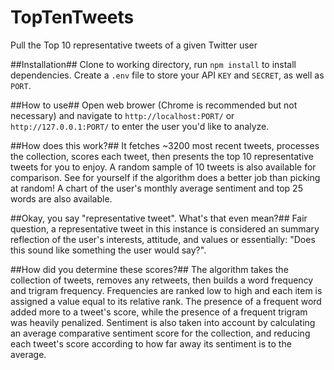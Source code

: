# TopTenTweets
Pull the Top 10 representative tweets of a given Twitter user

##Installation##
Clone to working directory, run `npm install` to install dependencies. Create a `.env` file to store your API `KEY` and `SECRET`, as well as `PORT`.

##How to use##
Open web brower (Chrome is recommended but not necessary) and navigate to `http://localhost:PORT/` or `http://127.0.0.1:PORT/` to enter the user you'd like to analyze.

##How does this work?##
It fetches ~3200 most recent tweets, processes the collection, scores each tweet, then presents the top 10 representative tweets for you to enjoy. A random sample of 10 tweets is also available for comparison. See for yourself if the algorithm does a better job than picking at random! A chart of the user's monthly average sentiment and top 25 words are also available.

##Okay, you say "representative tweet". What's that even mean?##
Fair question, a representative tweet in this instance is considered an summary reflection of the user's interests, attitude, and values or essentially: "Does this sound like something the user would say?".

##How did you determine these scores?##
The algorithm takes the collection of tweets, removes any retweets, then builds a word frequency and trigram frequency. Frequencies are ranked low to high and each item is assigned a value equal to its relative rank. The presence of a frequent word added more to a tweet's score, while the presence of a frequent trigram was heavily penalized. Sentiment is also taken into account by calculating an average comparative sentiment score for the collection, and reducing each tweet's score according to how far away its sentiment is to the average.